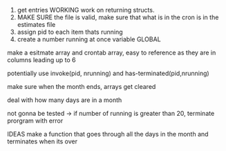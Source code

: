 1. get entries WORKING
work on returning structs.
2. MAKE SURE the file is valid, make sure that what is in the cron is in the estimates file 
3. assign pid to each item thats running 
4. create a number running at once variable GLOBAL

make a esitmate array and crontab array, easy to reference as they are in columns leading up to 6 

potentially use invoke(pid, nrunning) and has-terminated(pid,nrunning)

make sure when the month ends, arrays get cleared

deal with how many days are in a month 

not gonna be tested -> if number of running is greater than 20, terminate prorgram with error 


IDEAS 
make a function that goes through all the days in the month and terminates when its over 